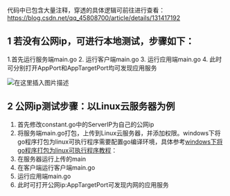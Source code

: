 代码中已包含大量注释，穿透的具体逻辑可前往进行查看：https://blog.csdn.net/qq_45808700/article/details/131417192

## 1 若没有公网ip，可进行本地测试，步骤如下：
1.首先运行服务端main.go
2. 运行客户端main.go
3. 运行应用端main.go
4. 此时可分别打开AppPort和AppTargetPort均可发现应用服务

![在这里插入图片描述](https://img-blog.csdnimg.cn/3c002c103dce4cd1904ae6d467b1cf31.png)

## 2 公网ip测试步骤：以Linux云服务器为例
1. 首先修改constant.go中的ServerIP为自己的公网ip
2. 将服务端main.go打包，上传到Linux云服务器，并添加权限。windows下将go程序打包为linux可执行程序需要配置go编译环境，具体参考[windows下将go程序打包为linux可执行程序教程](https://blog.csdn.net/qq_45808700/article/details/131419641)：
3. 在服务器运行上传的main
4. 在客户端运行客户端main.go
5. 运行应用端main.go
6. 此时可打开公网ip:AppTargetPort可发现内网的应用服务
